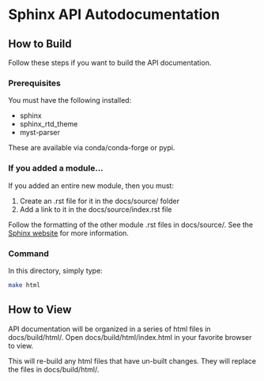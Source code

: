# Sphinx API Autodocumentation

## How to Build

Follow these steps if you want to build the API documentation.

### Prerequisites

You must have the following installed:
- sphinx
- sphinx_rtd_theme
- myst-parser

These are available via conda/conda-forge or pypi.

### If you added a module...

If you added an entire new module, then you must:
1. Create an .rst file for it in the docs/source/ folder
2. Add a link to it in the docs/source/index.rst file

Follow the formatting of the other module .rst files in docs/source/.
See the [Sphinx website](https://www.sphinx-doc.org/en/master/) for more information.

### Command

In this directory, simply type:
```bash
make html
```

## How to View

API documentation will be organized in a series of html files in docs/build/html/.
Open docs/build/html/index.html in your favorite browser to view.

This will re-build any html files that have un-built changes.  They will replace the files in docs/build/html/.
